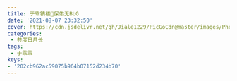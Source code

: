 ```yaml
---
title: 于乖镇楼🙏保佑无BUG
date: '2021-08-07 23:32:50'
cover: https://cdn.jsdelivr.net/gh/Jiale1229/PicGoCdn@master/images/Photo/Photo3.jpg
categories:
 - 共度日月长
tags:
 - 于乖乖
keys:
- '202cb962ac59075b964b07152d234b70'
---
```



